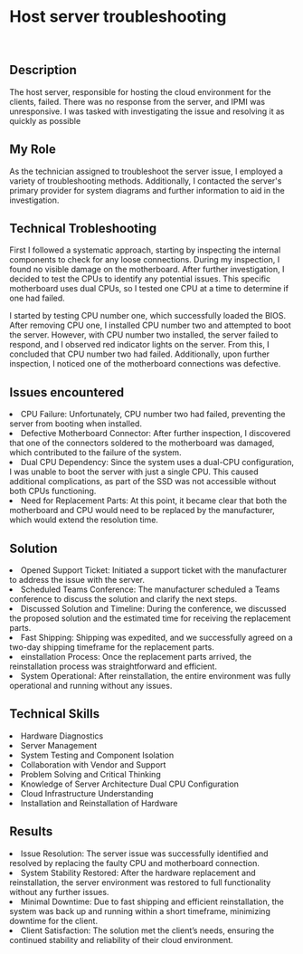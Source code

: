 # Host server troubleshooting
<br>
<h2>Description</h2>
The host server, responsible for hosting the cloud environment for the clients, failed. There was no response from the server, and IPMI was unresponsive. I was tasked with investigating the issue and resolving it as quickly as possible 
<h2>My Role</h2>
As the technician assigned to troubleshoot the server issue, I employed a variety of troubleshooting methods. Additionally, I contacted the server's primary provider for system diagrams and further information to aid in the investigation.
<h2>Technical Trobleshooting</h2>
First I followed a systematic approach, starting by inspecting the internal components to check for any loose connections. During my inspection, I found no visible damage on the motherboard. After further investigation, I decided to test the CPUs to identify any potential issues. This specific motherboard uses dual CPUs, so I tested one CPU at a time to determine if one had failed.

I started by testing CPU number one, which successfully loaded the BIOS. After removing CPU one, I installed CPU number two and attempted to boot the server. However, with CPU number two installed, the server failed to respond, and I observed red indicator lights on the server. From this, I concluded that CPU number two had failed. Additionally, upon further inspection, I noticed one of the motherboard connections was defective.

<h2>Issues encountered</h2>
<li>CPU Failure: Unfortunately, CPU number two had failed, preventing the server from booting when installed.</li>
<li>Defective Motherboard Connector: After further inspection, I discovered that one of the connectors soldered to the motherboard was damaged, which contributed to the failure of the system.</li>
<li>Dual CPU Dependency: Since the system uses a dual-CPU configuration, I was unable to boot the server with just a single CPU. This caused additional complications, as part of the SSD was not accessible without both CPUs functioning.</li>
<li>Need for Replacement Parts: At this point, it became clear that both the motherboard and CPU would need to be replaced by the manufacturer, which would extend the resolution time.</li>
<h2>Solution</h2>
<li>Opened Support Ticket: Initiated a support ticket with the manufacturer to address the issue with the server.</li>
<li>Scheduled Teams Conference: The manufacturer scheduled a Teams conference to discuss the solution and clarify the next steps.</li>
<li>Discussed Solution and Timeline: During the conference, we discussed the proposed solution and the estimated time for receiving the replacement parts.</li>
<li>Fast Shipping: Shipping was expedited, and we successfully agreed on a two-day shipping timeframe for the replacement parts.</li>
<li>einstallation Process: Once the replacement parts arrived, the reinstallation process was straightforward and efficient.</li>
<li>System Operational: After reinstallation, the entire environment was fully operational and running without any issues.</li>

<h2>Technical Skills</h2>
<li>Hardware Diagnostics</li>
<li>Server Management</li>
<li>System Testing and Component Isolation</li>
<li>Collaboration with Vendor and Support</li>
<li>Problem Solving and Critical Thinking</li>
<li>Knowledge of Server Architecture Dual CPU Configuration</li>
<li>Cloud Infrastructure Understanding</li>
<li>Installation and Reinstallation of Hardware</li>
<h2>Results</h2>
<li>Issue Resolution: The server issue was successfully identified and resolved by replacing the faulty CPU and motherboard connection.</li>
<li>System Stability Restored: After the hardware replacement and reinstallation, the server environment was restored to full functionality without any further issues.</li>
<li>Minimal Downtime: Due to fast shipping and efficient reinstallation, the system was back up and running within a short timeframe, minimizing downtime for the client.</li>
<li>Client Satisfaction: The solution met the client’s needs, ensuring the continued stability and reliability of their cloud environment.</li>


